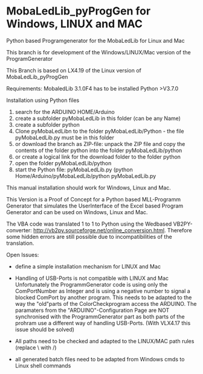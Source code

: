 # MobaLedLib_pyProgGen for Windows, LINUX and MAC
Python based Programgenerator for the MobaLedLib for Linux and Mac

This branch is for development of the Windows/LINUX/Mac version of the ProgramGenerator

This Branch is based on LX4.19 of the Linux version of MobaLedLib_pyProgGen

Requirements:
MobaledLib 3.1.0F4 has to be installed
Python >V3.7.0


Installation using Python files
1. search for the ARDUINO HOME/Arduino
2. create a subfolder pyMobaLedLib in this folder (can be any Name)
4. create a subfolder python
5. Clone pyMobaLedLibn to the folder pyMobaLedLib/Python - the file pyMobaLedLib.py must be in this folder
6. or download the branch as ZIP-file: unpack the ZIP file and copy the contents of the folder python into the folder pyMobaLedLib/python
7. or create a logical link for the download folder to the folder python
8. open the folder pyMobaLedLib/python
9. start the Python file: pyMobaLedLib.py 
(python Home/Arduino/pyMobaLedLib/python pyMobaLedLib.py

This manual installation should work for Windows, Linux and Mac.

This Version is a Proof of Concept for a Python based MLL-Programm Generator that simulates the UserInterface of the Excel based Program Generator and can be used on Windows, Linux and Mac.

The VBA code was translated 1 to 1 to Python using the Wedbased VB2PY-converter: 
http://vb2py.sourceforge.net/online_conversion.html. Therefore some hidden errors are still possible due to incompatibilities of the translation.

Open Issues:
- define a simple installation mechanism for LINUX and Mac

- Handling of USB-Ports is not compatible with LINUX and Mac
  Unfortunately the ProgrammGenerator code is using only the ComPortNumber as Integer and is using a negative number to signal a blocked ComPort by another program.
  This needs to be adapted to the way the "old"parts of the ColorCheckprogram access the ARDUINO.
  The paramaters from the "ARDUINO"-Configuration Page are NOT synchronised with the ProgrammGenerator part as both parts of the prohram use 
  a different way of handling USB-Ports. (With VLX4.17 this issue should be solved)
  
- All paths need to be checked and adapted to the LINUX/MAC path rules (replace \ with /)
- all generated batch files need to be adapted from Windows cmds to Linux shell commands

